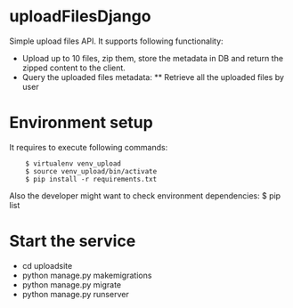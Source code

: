 # uploadFilesDjango
Simple upload files API. It supports following functionality:

* Upload up to 10 files, zip them, store the metadata in DB and return the zipped content to the client.
* Query the uploaded files metadata:
** Retrieve all the uploaded files by user

# Environment setup

It requires to execute following commands:

        $ virtualenv venv_upload
        $ source venv_upload/bin/activate
        $ pip install -r requirements.txt

Also the developer might want to check environment dependencies:
        $ pip list

# Start the service

* cd uploadsite
* python manage.py makemigrations
* python manage.py migrate
* python manage.py runserver
